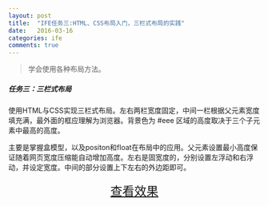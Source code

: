 ```yaml
---
layout: post
title:  "IFE任务三:HTML、CSS布局入门，三栏式布局的实践"
date:   2016-03-16
categories: ife
comments: true
---
```



> 学会使用各种布局方法。

##### 任务三：三栏式布局

使用HTML与CSS实现三栏式布局。左右两栏宽度固定，中间一栏根据父元素宽度填充满，最外面的框应理解为浏览器。背景色为 #eee 区域的高度取决于三个子元素中最高的高度。


主要是掌握盒模型，以及positon和float在布局中的应用。父元素设置最小高度保证随着网页宽度压缩能自动增加高度。左右是固宽度的，分别设置左浮动和右浮动，并设定宽度。中间的部分设置上下左右的外边距即可。

<div>
<a href="https://irife.github.io/ife/tliyun/task3/task3.html" target="_blank"><div style="height:50px;line-height:50px;text-align:center;font-size:24px;">查看效果</div></a>
</div>

